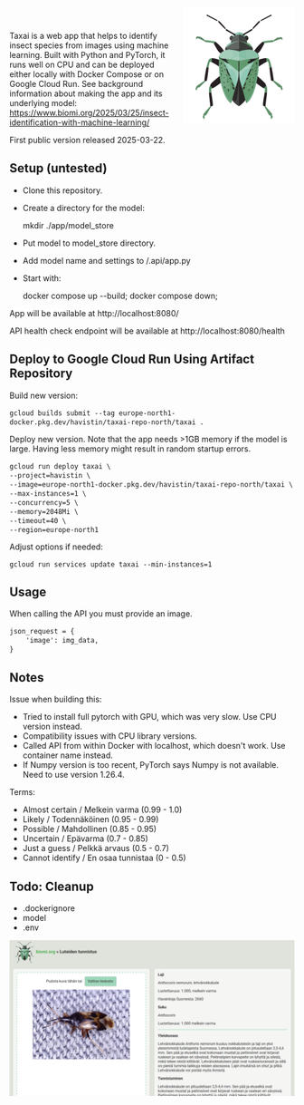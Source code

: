 
<img align="right" src="./app/static/logo_medium.png" alt="alt text" style="margin-left: 1em; margin-top: -2em;"/>

Taxai is a web app that helps to identify insect species from images using machine learning. Built with Python and PyTorch, it runs well on CPU and can be deployed either locally with Docker Compose or on Google Cloud Run. See background information about making the app and its underlying model: https://www.biomi.org/2025/03/25/insect-identification-with-machine-learning/

First public version released 2025-03-22.


## Setup (untested)

- Clone this repository.
- Create a directory for the model:

    mkdir ./app/model_store

- Put model to model_store directory. 
- Add model name and settings to /.api/app.py
- Start with:

    docker compose up --build; docker compose down;

App will be available at http://localhost:8080/

API health check endpoint will be available at http://localhost:8080/health

## Deploy to Google Cloud Run Using Artifact Repository

Build new version:

    gcloud builds submit --tag europe-north1-docker.pkg.dev/havistin/taxai-repo-north/taxai .

Deploy new version. Note that the app needs >1GB memory if the model is large. Having less memory might result in random startup errors.

    gcloud run deploy taxai \
    --project=havistin \
    --image=europe-north1-docker.pkg.dev/havistin/taxai-repo-north/taxai \
    --max-instances=1 \
    --concurrency=5 \
    --memory=2048Mi \
    --timeout=40 \
    --region=europe-north1

Adjust options if needed:

    gcloud run services update taxai --min-instances=1

## Usage

When calling the API you must provide an image.

    json_request = {
        'image': img_data,
    }

## Notes

Issue when building this:

- Tried to install full pytorch with GPU, which was very slow. Use CPU version instead.
-  Compatibility issues with CPU library versions.
- Called API from within Docker with localhost, which doesn't work. Use container name instead.
- If Numpy version is too recent, PyTorch says Numpy is not available. Need to use version 1.26.4.

Terms:

- Almost certain / Melkein varma (0.99 - 1.0)
- Likely / Todennäköinen (0.95 - 0.99)
- Possible / Mahdollinen (0.85 - 0.95)
- Uncertain / Epävarma (0.7 - 0.85)
- Just a guess / Pelkkä arvaus (0.5 - 0.7)
- Cannot identify / En osaa tunnistaa (0 - 0.5)

## Todo: Cleanup

- .dockerignore
- model
- .env

![Taxai Screenshot](./app/static/screenshot.png)

